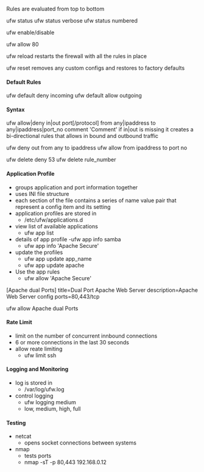 
Rules are evaluated from top to bottom



ufw status
ufw status verbose
ufw status numbered


ufw enable/disable

ufw allow 80


ufw reload
restarts the firewall with all the rules in place

ufw reset
removes any custom configs and restores to factory defaults

#### Default Rules
ufw default deny incoming
ufw default allow outgoing

#### Syntax

ufw allow|deny in|out port[/protocol] from any|ipaddress to any|ipaddress|port_no comment 'Comment'
if in|out is missing it creates a bi-directional rules that allows in bound and outbound traffic

ufw deny out from any to ipaddress
ufw allow from ipaddress to port no


ufw delete deny 53
ufw delete rule_number


#### Application Profile
- groups application and port information together
- uses INI file structure
- each section of the file contains a series of name value pair that represent a config item and its setting
- application profiles are stored in 
    - /etc/ufw/applications.d
- view list of available applications
    - ufw app list
- details of app profile
    -ufw app info samba
    - ufw app info 'Apache Secure'
- update the profiles
    - ufw app update app_name
    - ufw app update apache
- Use the app rules
    - ufw allow 'Apache Secure'


[Apache dual Ports]
title=Dual Port Apache Web Server
description=Apache Web Server config
ports=80,443/tcp

ufw allow Apache dual Ports


#### Rate Limit
- limit on the number of concurrent innbound connections
- 6 or more connections in the last 30 seconds
- allow reate limiting
    - ufw limit ssh



#### Logging and Monitoring

- log is stored in 
    - /var/log/ufw.log
- control logging 
    - ufw logging medium
    - low, medium, high, full

#### Testing
- netcat
    - opens socket connections between systems
- nmap
    - tests ports
    - nmap -sT -p 80,443 192.168.0.12




